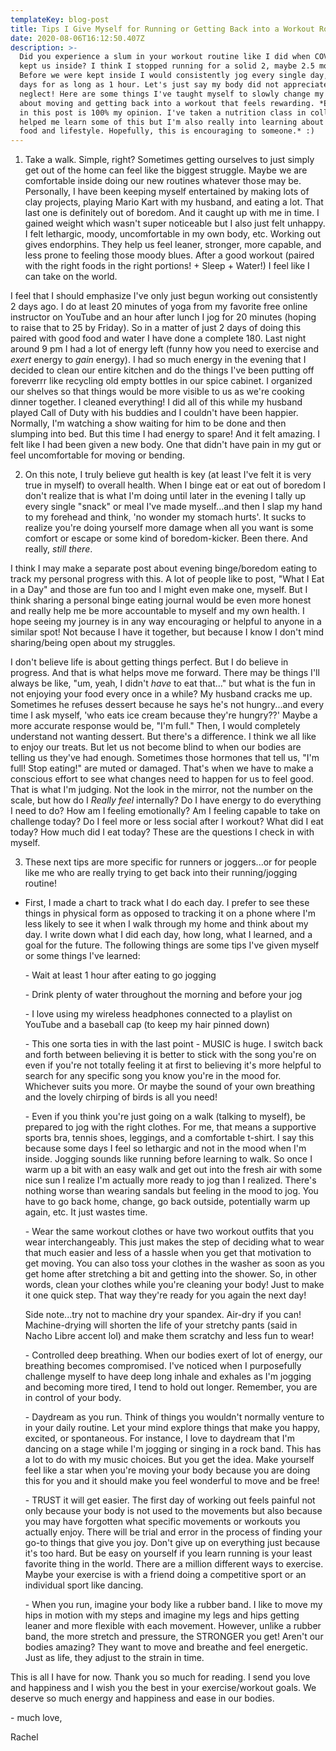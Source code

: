 ```yaml
---
templateKey: blog-post
title: Tips I Give Myself for Running or Getting Back into a Workout Routine
date: 2020-08-06T16:12:50.407Z
description: >-
  Did you experience a slum in your workout routine like I did when COVID orders
  kept us inside? I think I stopped running for a solid 2, maybe 2.5 months.
  Before we were kept inside I would consistently jog every single day, some
  days for as long as 1 hour. Let's just say my body did not appreciate the
  neglect! Here are some things I've taught myself to slowly change my mindset
  about moving and getting back into a workout that feels rewarding. *Everything
  in this post is 100% my opinion. I've taken a nutrition class in college that
  helped me learn some of this but I'm also really into learning about healthy
  food and lifestyle. Hopefully, this is encouraging to someone.* :)
---
```

1. Take a walk. Simple, right? Sometimes getting ourselves to just simply get out of the home can feel like the biggest struggle. Maybe we are comfortable inside doing our new routines whatever those may be. Personally, I have been keeping myself entertained by making lots of clay projects, playing Mario Kart with my husband, and eating a lot. That last one is definitely out of boredom. And it caught up with me in time. I gained weight which wasn't super noticeable but I also just felt unhappy. I felt lethargic, moody, uncomfortable in my own body, etc. Working out gives endorphins. They help us feel leaner, stronger, more capable, and less prone to feeling those moody blues. After a good workout (paired with the right foods in the right portions! + Sleep + Water!) I feel like I can take on the world.

I feel that I should emphasize I've only just begun working out consistently 2 days ago. I do at least 20 minutes of yoga from my favorite free online instructor on YouTube and an hour after lunch I jog for 20 minutes (hoping to raise that to 25 by Friday). So in a matter of just 2 days of doing this paired with good food and water I have done a complete 180. Last night around 9 pm I had a lot of energy left (funny how you need to exercise and *exert* energy to *gain* energy). I had so much energy in the evening that I decided to clean our entire kitchen and do the things I've been putting off foreverrr like recycling old empty bottles in our spice cabinet. I organized our shelves so that things would be more visible to us as we're cooking dinner together. I cleaned everything! I did all of this while my husband played Call of Duty with his buddies and I couldn't have been happier. Normally, I'm watching a show waiting for him to be done and then slumping into bed. But this time I had energy to spare! And it felt amazing. I felt like I had been given a new body. One that didn't have pain in my gut or feel uncomfortable for moving or bending.

2. On this note, I truly believe gut health is key (at least I've felt it is very true in myself) to overall health. When I binge eat or eat out of boredom I don't realize that is what I'm doing until later in the evening I tally up every single "snack" or meal I've made myself...and then I slap my hand to my forehead and think, 'no wonder my stomach hurts'. It sucks to realize you're doing yourself more damage when all you want is some comfort or escape or some kind of boredom-kicker. Been there. And really, *still there*. 

I think I may make a separate post about evening binge/boredom eating to track my personal progress with this. A lot of people like to post, "What I Eat in a Day" and those are fun too and I might even make one, myself. But I think sharing a personal binge eating journal would be even more honest and really help me be more accountable to myself and my own health. I hope seeing my journey is in any way encouraging or helpful to anyone in a similar spot! Not because I have it together, but because I know I don't mind sharing/being open about my struggles.

I don't believe life is about getting things perfect. But I do believe in progress. And that is what helps move me forward. There may be things I'll always be like, "um, yeah, I didn't *have* to eat that..." but what is the fun in not enjoying your food every once in a while? My husband cracks me up. Sometimes he refuses dessert because he says he's not hungry...and every time I ask myself, 'who eats ice cream because they're hungry??' Maybe a more accurate response would be, "I'm full." Then, I would completely understand not wanting dessert. But there's a difference. I think we all like to enjoy our treats. But let us not become blind to when our bodies are telling us they've had enough. Sometimes those hormones that tell us, "I'm full! Stop eating!" are muted or damaged. That's when we have to make a conscious effort to see what changes need to happen for us to feel good. That is what I'm judging. Not the look in the mirror, not the number on the scale, but how do I *Really feel* internally? Do I have energy to do everything I need to do? How am I feeling emotionally? Am I feeling capable to take on challenge today? Do I feel more or less social after I workout? What did I eat today? How much did I eat today? These are the questions I check in with myself.

3. These next tips are more specific for runners or joggers...or for people like me who are really trying to get back into their running/jogging routine! 

* First, I made a chart to track what I do each day. I prefer to see these things in physical form as opposed to tracking it on a phone where I'm less likely to see it when I walk through my home and think about my day. I write down what I did each day, how long, what I learned, and a goal for the future. The following things are some tips I've given myself or some things I've learned:

  \- Wait at least 1 hour after eating to go jogging

  \- Drink plenty of water throughout the morning and before your jog

  \- I love using my wireless headphones connected to a playlist on YouTube and a baseball cap (to keep my hair pinned down)

  \- This one sorta ties in with the last point - MUSIC is huge. I switch back and forth between believing it is better to stick with the song you're on even if you're not totally feeling it at first to believing it's more helpful to search for any specific song you know you're in the mood for. Whichever suits you more. Or maybe the sound of your own breathing and the lovely chirping of birds is all you need!

  \- Even if you think you're just going on a walk (talking to myself), be prepared to jog with the right clothes. For me, that means a supportive sports bra, tennis shoes, leggings, and a comfortable t-shirt. I say this because some days I feel so lethargic and not in the mood when I'm inside. Jogging sounds like running before learning to walk. So once I warm up a bit with an easy walk and get out into the fresh air with some nice sun I realize I'm actually more ready to jog than I realized. There's nothing worse than wearing sandals but feeling in the mood to jog. You have to go back home, change, go back outside, potentially warm up again, etc. It just wastes time. 

  \- Wear the same workout clothes or have two workout outfits that you wear interchangeably. This just makes the step of deciding what to wear that much easier and less of a hassle when you get that motivation to get moving. You can also toss your clothes in the washer as soon as you get home after stretching a bit and getting into the shower. So, in other words, clean your clothes while you're cleaning your body! Just to make it one quick step. That way they're ready for you again the next day!

  Side note...try not to machine dry your spandex. Air-dry if you can! Machine-drying will shorten the life of your stretchy pants (said in Nacho Libre accent lol) and make them scratchy and less fun to wear!

  \- Controlled deep breathing. When our bodies exert of lot of energy, our breathing becomes compromised. I've noticed when I purposefully challenge myself to have deep long inhale and exhales as I'm jogging and becoming more tired, I tend to hold out longer. Remember, you are in control of your body. 

  \- Daydream as you run. Think of things you wouldn't normally venture to in your daily routine. Let your mind explore things that make you happy, excited, or spontaneous. For instance, I love to daydream that I'm dancing on a stage while I'm jogging or singing in a rock band. This has a lot to do with my music choices. But you get the idea. Make yourself feel like a star when you're moving your body because you are doing this for you and it should make you feel wonderful to move and be free!

  \- TRUST it will get easier. The first day of working out feels painful not only because your body is not used to the movements but also because you may have forgotten what specific movements or workouts you actually enjoy. There will be trial and error in the process of finding your go-to things that give you joy. Don't give up on everything just because it's too hard. But be easy on yourself if you learn running is your least favorite thing in the world. There are a million different ways to exercise. Maybe your exercise is with a friend doing a competitive sport or an individual sport like dancing.

  \- When you run, imagine your body like a rubber band. I like to move my hips in motion with my steps and imagine my legs and hips getting leaner and more flexible with each movement. However, unlike a rubber band, the more stretch and pressure, the STRONGER you get! Aren't our bodies amazing? They want to move and breathe and feel energetic. Just as life, they adjust to the strain in time.

This is all I have for now. Thank you so much for reading. I send you love and happiness and I wish you the best in your exercise/workout goals. We deserve so much energy and happiness and ease in our bodies.

\- much love, 

Rachel